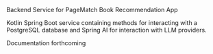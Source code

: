 Backend Service for PageMatch Book Recommendation App

Kotlin Spring Boot service containing methods for interacting with a PostgreSQL database and Spring AI for interaction with LLM providers.

Documentation forthcoming